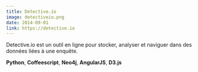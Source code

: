 ```yaml
---
title: Detective.io
image: detectiveio.png
date: 2014-09-01
link: https://detective.io
---
```


Detective.io est un outil en ligne pour stocker, analyser et naviguer dans des données liées à une enquête.  
  
**Python**, **Coffeescript**, **Neo4j**, **AngularJS**, **D3.js**